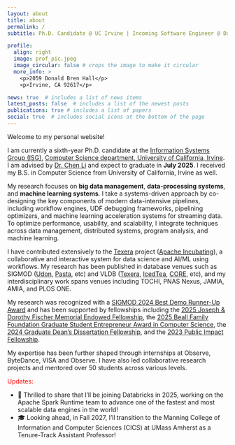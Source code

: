 ```yaml
---
layout: about
title: about
permalink: /
subtitle: Ph.D. Candidate @ UC Irvine | Incoming Software Engineer @ Databricks | Adjunct Assistant Professor @ UMass Amherst

profile:
  align: right
  image: prof_pic.jpeg
  image_circular: false # crops the image to make it circular
  more_info: >
    <p>2059 Donald Bren Hall</p>
    <p>Irvine, CA 92617</p>

news: true  # includes a list of news items
latest_posts: false  # includes a list of the newest posts
publications: true # includes a list of papers
social: true  # includes social icons at the bottom of the page
---
```

Welcome to my personal website!

I am currently a sixth-year Ph.D. candidate at the [Information Systems Group (ISG)](https://isg.ics.uci.edu), [Computer Science department, University of California, Irvine](https://ics.uci.edu).
I am advised by [Dr. Chen Li](https://chenli.ics.uci.edu) and expect to graduate in **July 2025**. 
I received my B.S. in Computer Science from University of California, Irvine as well.

My research focuses on **big data management**, **data-processing systems**, and **machine learning systems**.
I take a systems-driven approach by co-designing the key components of modern data-intensive pipelines, including workflow engines, UDF debugging frameworks, pipelining optimizers, and machine learning acceleration systems for streaming data.
To optimize performance, usability, and scalability, I integrate techniques across data management, distributed systems, program analysis, and machine learning.

I have contributed extensively to the [Texera](https://texera.io) project ([Apache Incubating](https://incubator.apache.org/projects/texera.html)), a collaborative and interactive system for data science and AI/ML using workflows.
My research has been published in database venues such as SIGMOD ([Udon](https://dl.acm.org/doi/10.1145/3626712), [Pasta](https://dl.acm.org/doi/10.1145/3698832), etc) and VLDB ([Texera](https://dl.acm.org/doi/10.14778/3681954.3682022), [IcedTea](https://dl.acm.org/doi/10.14778/3712221.3712251), [CORE](https://www.vldb.org/pvldb/vol15/p2032-yang.pdf), etc), and my interdisciplinary work spans venues including TOCHI, PNAS Nexus, JAMIA, AMIA, and PLOS ONE.

My research was recognized with a [SIGMOD 2024 Best Demo Runner-Up Award](https://sigmod.org/sigmod-awards/sigmod-best-demonstration-award/) and has been supported by fellowships including the [2025 Joseph & Dorothy Fischer Memorial Endowed Fellowship](https://ics.uci.edu/academics/impact/student-awards-honors/), the [2025 Beall Family Foundation Graduate Student Entrepreneur Award in Computer Science](https://ics.uci.edu/academics/impact/student-awards-honors/), the [2024 Graduate Dean’s Dissertation Fellowship](https://ics.uci.edu/academics/impact/student-awards-honors/), and the [2023 Public Impact Fellowship](https://ics.uci.edu/academics/impact/student-awards-honors/).

My expertise has been further shaped through internships at Observe, ByteDance, VISA and Observe. I have also led collaborative research projects and mentored over 50 students across various levels.

<span style="color: red;"> Updates: </span>
 
 - 🚀 Thrilled to share that I’ll be joining Databricks in 2025, working on the Apache Spark Runtime team to advance one of the fastest and most scalable data engines in the world!  
 - 🎓 Looking ahead, in Fall 2027, I’ll transition to the Manning College of Information and Computer Sciences (CICS) at UMass Amherst as a Tenure-Track Assistant Professor!
